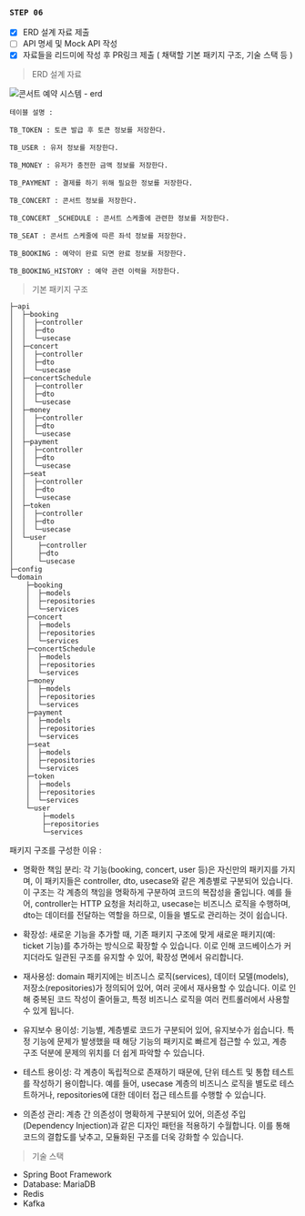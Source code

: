 ### **`STEP 06`**

- [x] ERD 설계 자료 제출
- [ ] API 명세 및 Mock API 작성
- [x] 자료들을 리드미에 작성 후 PR링크 제출 ( 채택할 기본 패키지 구조, 기술 스택 등 )

>ERD 설계 자료

![콘서트 예약 시스템 - erd](https://github.com/user-attachments/assets/c2f959ca-d01d-4935-b02b-f8f4f4900376)

```
테이블 설명 : 

TB_TOKEN : 토큰 발급 후 토큰 정보를 저장한다.

TB_USER : 유저 정보를 저장한다.

TB_MONEY : 유저가 충전한 금액 정보를 저장한다.

TB_PAYMENT : 결제를 하기 위해 필요한 정보를 저장한다.

TB_CONCERT : 콘서트 정보를 저장한다.

TB_CONCERT _SCHEDULE : 콘서트 스케줄에 관련한 정보를 저장한다.

TB_SEAT : 콘서트 스케줄에 따른 좌석 정보를 저장한다.

TB_BOOKING : 예약이 완료 되면 완료 정보를 저장한다.

TB_BOOKING_HISTORY : 예약 관련 이력을 저장한다.
```


>기본 패키지 구조

```
├─api
│  ├─booking
│  │  ├─controller
│  │  ├─dto
│  │  └─usecase
│  ├─concert
│  │  ├─controller
│  │  ├─dto
│  │  └─usecase
│  ├─concertSchedule
│  │  ├─controller
│  │  ├─dto
│  │  └─usecase
│  ├─money
│  │  ├─controller
│  │  ├─dto
│  │  └─usecase
│  ├─payment
│  │  ├─controller
│  │  ├─dto
│  │  └─usecase
│  ├─seat
│  │  ├─controller
│  │  ├─dto
│  │  └─usecase
│  ├─token
│  │  ├─controller
│  │  ├─dto
│  │  └─usecase
│  └─user
│      ├─controller
│      ├─dto
│      └─usecase
├─config
└─domain
    ├─booking
    │  ├─models
    │  ├─repositories
    │  └─services
    ├─concert
    │  ├─models
    │  ├─repositories
    │  └─services
    ├─concertSchedule
    │  ├─models
    │  ├─repositories
    │  └─services
    ├─money
    │  ├─models
    │  ├─repositories
    │  └─services
    ├─payment
    │  ├─models
    │  ├─repositories
    │  └─services
    ├─seat
    │  ├─models
    │  ├─repositories
    │  └─services
    ├─token
    │  ├─models
    │  ├─repositories
    │  └─services
    └─user
        ├─models
        ├─repositories
        └─services
```

패키지 구조를 구성한 이유 : 

- 명확한 책임 분리: 각 기능(booking, concert, user 등)은 자신만의 패키지를 가지며, 이 패키지들은 controller, dto, usecase와 같은 계층별로 구분되어 있습니다. 이 구조는 각 계층의 책임을 명확하게 구분하여 코드의 복잡성을 줄입니다. 예를 들어, controller는 HTTP 요청을 처리하고, usecase는 비즈니스 로직을 수행하며, dto는 데이터를 전달하는 역할을 하므로, 이들을 별도로 관리하는 것이 쉽습니다.

- 확장성: 새로운 기능을 추가할 때, 기존 패키지 구조에 맞게 새로운 패키지(예: ticket 기능)를 추가하는 방식으로 확장할 수 있습니다. 이로 인해 코드베이스가 커지더라도 일관된 구조를 유지할 수 있어, 확장성 면에서 유리합니다.

- 재사용성: domain 패키지에는 비즈니스 로직(services), 데이터 모델(models), 저장소(repositories)가 정의되어 있어, 여러 곳에서 재사용할 수 있습니다. 이로 인해 중복된 코드 작성이 줄어들고, 특정 비즈니스 로직을 여러 컨트롤러에서 사용할 수 있게 됩니다.

- 유지보수 용이성: 기능별, 계층별로 코드가 구분되어 있어, 유지보수가 쉽습니다. 특정 기능에 문제가 발생했을 때 해당 기능의 패키지로 빠르게 접근할 수 있고, 계층 구조 덕분에 문제의 위치를 더 쉽게 파악할 수 있습니다.

- 테스트 용이성: 각 계층이 독립적으로 존재하기 때문에, 단위 테스트 및 통합 테스트를 작성하기 용이합니다. 예를 들어, usecase 계층의 비즈니스 로직을 별도로 테스트하거나, repositories에 대한 데이터 접근 테스트를 수행할 수 있습니다.

- 의존성 관리: 계층 간 의존성이 명확하게 구분되어 있어, 의존성 주입(Dependency Injection)과 같은 디자인 패턴을 적용하기 수월합니다. 이를 통해 코드의 결합도를 낮추고, 모듈화된 구조를 더욱 강화할 수 있습니다.


>기술 스택

* Spring Boot Framework
* Database: MariaDB
* Redis
* Kafka
